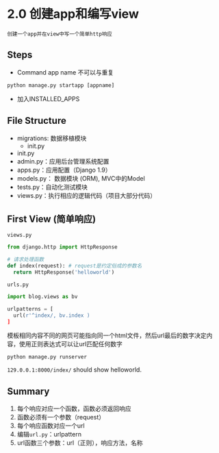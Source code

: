 # 2.0 创建app和编写view
`创建一个app并在view中写一个简单http响应`
## Steps
-  Command
app name 不可以与重复

```
python manage.py startapp [appname]
```
- 加入INSTALLED_APPS

## File Structure

- migrations: 数据移植模块
  - init.py
- init.py
- admin.py：应用后台管理系统配置
- apps.py：应用配置（Django 1.9）
- models.py： 数据模块 (ORM), MVC中的Model
- tests.py：自动化测试模块
- views.py：执行相应的逻辑代码（项目大部分代码）

## First View (简单响应)

`views.py`

```python
from django.http import HttpResponse

# 请求处理函数
def index(request): # request是约定俗成的参数名
  return HttpResponse('helloworld')
```

`urls.py`

```python
import blog.views as bv

urlpatterns = [
  url(r'^index/, bv.index )
]
```
模板相同内容不同的网页可能指向同一个html文件，然后url最后的数字决定内容，使用正则表达式可以让url匹配任何数字

```
python manage.py runserver
```
`129.0.0.1:8000/index/` should show helloworld.

## Summary

1. 每个响应对应一个函数，函数必须返回响应
2. 函数必须有一个参数（request）
3. 每个响应函数对应一个url
4. 编辑`url.py`：urlpattern
5. url函数三个参数：url（正则），响应方法，名称